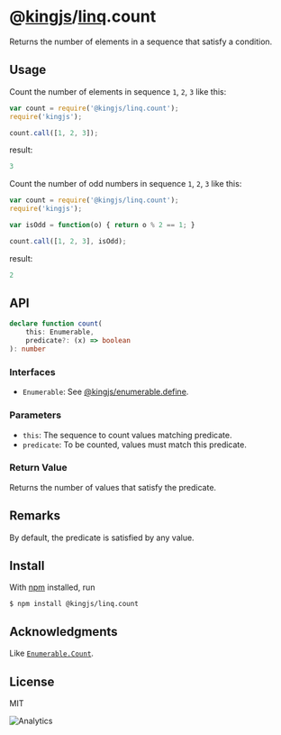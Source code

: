 # @[kingjs](https://www.npmjs.com/package/kingjs)/[linq](https://www.npmjs.com/package/@kingjs/linq).count
Returns the number of elements in a sequence that satisfy a condition.
## Usage
Count the number of elements in sequence `1`, `2`, `3` like this:
```js
var count = require('@kingjs/linq.count');
require('kingjs');

count.call([1, 2, 3]);
```
result:
```js
3
```
Count the number of odd numbers in sequence `1`, `2`, `3` like this:
```js
var count = require('@kingjs/linq.count');
require('kingjs');

var isOdd = function(o) { return o % 2 == 1; }

count.call([1, 2, 3], isOdd);
```
result:
```js
2
```
## API
```ts
declare function count(
    this: Enumerable,
    predicate?: (x) => boolean
): number
```
### Interfaces
- `Enumerable`: See [@kingjs/enumerable.define](https://www.npmjs.com/package/@kingjs/enumerable.define).

### Parameters
- `this`: The sequence to count values matching predicate.
- `predicate`: To be counted, values must match this predicate. 

### Return Value
Returns the number of values that satisfy the predicate.

## Remarks
By default, the predicate is satisfied by any value.

## Install
With [npm](https://npmjs.org/) installed, run

```
$ npm install @kingjs/linq.count
```

## Acknowledgments
Like [`Enumerable.Count`](https://msdn.microsoft.com/en-us/library/bb535181(v=vs.110).aspx).

## License

MIT

![Analytics](https://analytics.kingjs.net/linq/count)
